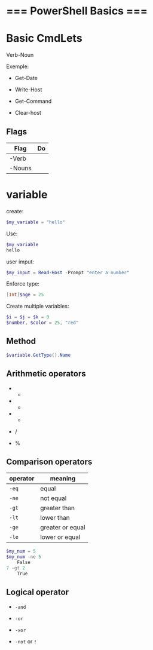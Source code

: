 
# === PowerShell Basics ===

# Basic CmdLets

Verb-Noun

Exemple:

- Get-Date

- Write-Host

- Get-Command

- Clear-host
  
  

## Flags

| Flag   | Do  |
| ------ | --- |
| -Verb  |     |
| -Nouns |     |

# variable

create:

```powershell
$my_variable = "hello"
```

Use:

```powershell
$my_variable
hello
```

user imput:

```powershell
$my_input = Read-Host -Prompt "enter a number"
```

Enforce type:

```powershell
[Int]$age = 25
```

Create multiple variables:

```powershell
$i = $j = $k = 0
$number, $color = 25, "red"
```

## Method

```powershell
$variable.GetType().Name
```



## Arithmetic operators

- +

- -

- *

- /

- %

## Comparison operators

| operator | meaning          |
| -------- | ---------------- |
| `-eq`    | equal            |
| `-ne`     | not equal        |
| `-gt`     | greater than     |
| `-lt`     | lower than       |
| `-ge`     | greater or equal |
| `-le`     | lower or equal   |

```powershell
$my_num = 5
$my_num -ne 5
    False
7 -gt 2
    True
```



## Logical operator

- `-and`

- `-or`

- `-xor`

- `-not` or `!`
